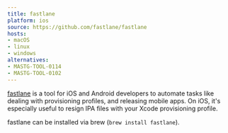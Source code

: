 ```yaml
---
title: fastlane
platform: ios
source: https://github.com/fastlane/fastlane
hosts:
- macOS
- linux
- windows
alternatives:
- MASTG-TOOL-0114
- MASTG-TOOL-0102
---
```


[fastlane](https://github.com/fastlane/fastlane) is a tool for iOS and Android developers to automate tasks like dealing with provisioning profiles, and releasing mobile apps. On iOS, it's especially useful to resign IPA files with your Xcode provisioning profile.

fastlane can be installed via brew (`brew install fastlane`).
